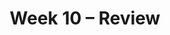 ---
title: Week 10 – Review
weekNumber: 10
days:
    - date: 2024-12-2
      events: 
        - name: LEC 26
          type: lecture
          title: Residuals and Inference
          url: http://datahub.ucsd.edu/user-redirect/git-sync?repo=https://github.com/dsc-courses/dsc10-2024-fa&subPath=lectures/lec26/lec26.ipynb
          html: resources/lectures/lec26/lec26.html
          podcast:
          readings:
            - name: CIT 15.5-16.3
              url: https://inferentialthinking.com/chapters/15/5/Visual_Diagnostics.html
          keywords: residuals, residual plots, patterns, datasaurus dozen, prediction intervals
        - name: DISC 9
          type: disc
          title: Regression
          url: https://practice.dsc10.com/disc09/index.html
    - date: 2024-12-3
      events:
        - name: PROJ
          type: proj
          title: Final Project
          url: http://datahub.ucsd.edu/user-redirect/git-sync?repo=https://github.com/dsc-courses/dsc10-2024-fa&subPath=projects/final_project/FinalProject.ipynb
    - date: 2024-12-4
      events: 
        - name: LEC 27
          type: lecture
          title: Review (Spring 2024 Final Exam)
          url:
          html: resources/lectures/lec27/lec27.pdf
          podcast:
          readings:
    - date: 2024-12-5
      events:
        - name: LAB 7
          type: lab
          title: Regression
          url: http://datahub.ucsd.edu/user-redirect/git-sync?repo=https://github.com/dsc-courses/dsc10-2024-fa&subPath=labs/lab07/lab07.ipynb
    - date: 2024-12-6
      events: 
        - name: LEC 28
          type: lecture
          title: Review, Conclusion
          url:
          html:
          podcast:
          readings:
    - date: 2024-12-7
      events: 
        - name: EXAM
          type: exam
          title: <b>Final Exam (11:30AM-2:30PM)</b>
        - name: SUR
          type: survey
          title: SETs and End-of-Quarter Survey (due 8AM)
          url: https://forms.gle/NQ76jTvq9799VvWq8
---